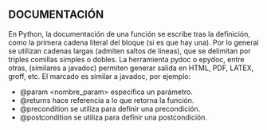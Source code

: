 ## DOCUMENTACIÓN

En Python, la documentación de una función se escribe tras la definición, como la primera cadena literal del bloque (si es que hay una).
Por lo general se utilizan cadenas largas (admiten saltos de lineas),
que se delimitan por triples comillas simples o dobles. La herramienta
pydoc o epydoc, entre otras, (similares a javadoc) permiten generar salida en HTML, PDF, LATEX, groff, etc. El marcado es similar a javadoc, por ejemplo:

* @param <nombre_param\> especifica un parámetro.
* @returns hace referencia a lo que retorna la función.
* @precondition se utiliza para definir una precondición.
* @postcondition se utiliza para definir una postcondición.